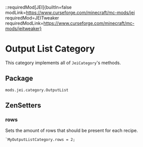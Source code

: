 ::requiredMod[JEI]{builtIn=false modLink=https://www.curseforge.com/minecraft/mc-mods/jei requiredMod=JEITweaker requiredModLink=https://www.curseforge.com/minecraft/mc-mods/jeitweaker}

# Output List Category

This category implements all of `JeiCategory`'s methods.

## Package

`mods.jei.category.OutputList`

## ZenSetters

### rows

Sets the amount of rows that should be present for each recipe.

```zenscript
`MyOutputListCategory.rows = 2;
```